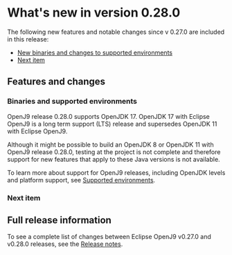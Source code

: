 <!--
* Copyright (c) 2017, 2021 IBM Corp. and others
*
* This program and the accompanying materials are made
* available under the terms of the Eclipse Public License 2.0
* which accompanies this distribution and is available at
* https://www.eclipse.org/legal/epl-2.0/ or the Apache
* License, Version 2.0 which accompanies this distribution and
* is available at https://www.apache.org/licenses/LICENSE-2.0.
*
* This Source Code may also be made available under the
* following Secondary Licenses when the conditions for such
* availability set forth in the Eclipse Public License, v. 2.0
* are satisfied: GNU General Public License, version 2 with
* the GNU Classpath Exception [1] and GNU General Public
* License, version 2 with the OpenJDK Assembly Exception [2].
*
* [1] https://www.gnu.org/software/classpath/license.html
* [2] http://openjdk.java.net/legal/assembly-exception.html
*
* SPDX-License-Identifier: EPL-2.0 OR Apache-2.0 OR GPL-2.0 WITH
* Classpath-exception-2.0 OR LicenseRef-GPL-2.0 WITH Assembly-exception
-->

# What's new in version 0.28.0

The following new features and notable changes since v 0.27.0 are included in this release:

- [New binaries and changes to supported environments](#binaries-and-supported-environments)
- [Next item](#next-item)


## Features and changes

### Binaries and supported environments

OpenJ9 release 0.28.0 supports OpenJDK 17. OpenJDK 17 with Eclipse OpenJ9 is a long term support (LTS) release and supersedes OpenJDK 11 with Eclipse OpenJ9.

Although it might be possible to build an OpenJDK 8 or OpenJDK 11 with OpenJ9 release 0.28.0, testing at the project is not complete and therefore support for new features that apply to these Java versions is not available.

To learn more about support for OpenJ9 releases, including OpenJDK levels and platform support, see [Supported environments](openj9_support.md).

### Next item ###
<!-- Replace this with the next new feature for 0.28 and update the URL list near the top of the topic to point to this section -->

## Full release information

To see a complete list of changes between Eclipse OpenJ9 v0.27.0 and v0.28.0 releases, see the [Release notes](https://github.com/eclipse-openj9/openj9/blob/master/doc/release-notes/0.28/0.28.md).

<!-- ==== END OF TOPIC ==== version0.27.md ==== -->
